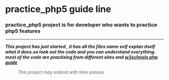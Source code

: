 # practice_php5 guide line
### practice_php5 project is for developer who wants to practice php5 features
-----------------------
**_This project has just started , it has all the files name self explan itself what it does.so look out the code and you can understand everything. most of the code are practising from different sites and [w3schools php guide](https://www.w3schools.com/php/)_** 

> _This project may extend with time passes_
